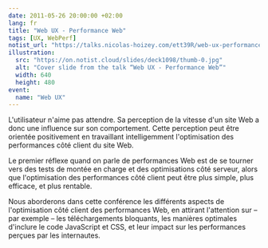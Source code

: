 ```yaml
---
date: 2011-05-26 20:00:00 +02:00
lang: fr
title: "Web UX - Performance Web"
tags: [UX, WebPerf]
notist_url: "https://talks.nicolas-hoizey.com/ett39R/web-ux-performance-web"
illustration:
  src: "https://on.notist.cloud/slides/deck1098/thumb-0.jpg"
  alt: "Cover slide from the talk “Web UX - Performance Web”"
  width: 640
  height: 480
event:
  name: "Web UX"
---
```


L'utilisateur n'aime pas attendre. Sa perception de la vitesse d'un site Web a donc une influence sur son comportement. Cette perception peut être orientée positivement en travaillant intelligemment l'optimisation des performances côté client du site Web.

Le premier réflexe quand on parle de performances Web est de se tourner vers des tests de montée en charge et des optimisations côté serveur, alors que l'optimisation des performances côté client peut être plus simple, plus efficace, et plus rentable.

Nous aborderons dans cette conférence les différents aspects de l'optimisation côté client des performances Web, en attirant l'attention sur – par exemple – les téléchargements bloquants, les manières optimales d'inclure le code JavaScript et CSS, et leur impact sur les performances perçues par les internautes.

